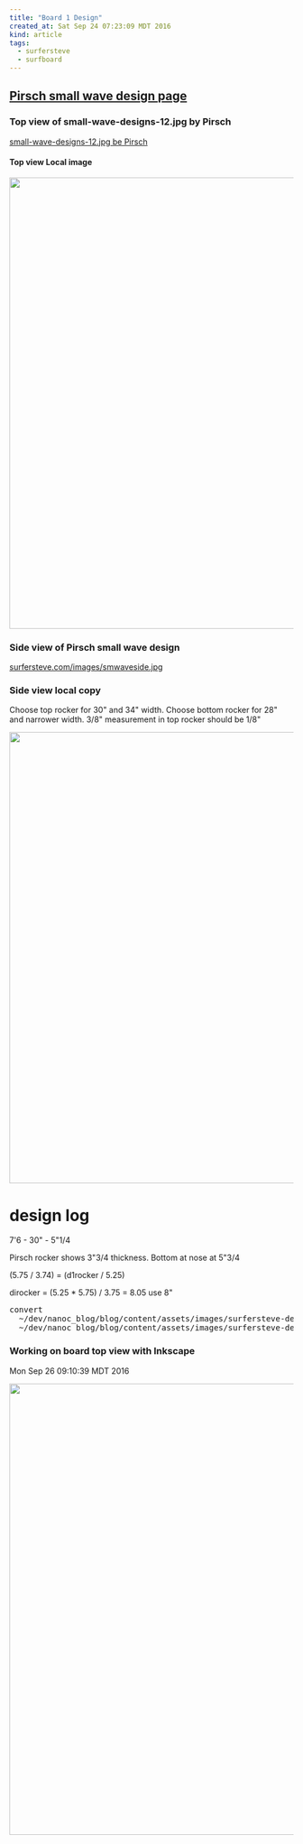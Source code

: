 ```yaml
---
title: "Board 1 Design"
created_at: Sat Sep 24 07:23:09 MDT 2016
kind: article
tags:
  - surfersteve
  - surfboard
---
```


## <a href="http://surfersteve.com/smwavedesign.htm" target="_blank">Pirsch small wave design page</a>

### Top view of small-wave-designs-12.jpg by Pirsch

<a href="http://surfersteve.com/images/small-wave-designs-12.jpg" target="_blank">small-wave-designs-12.jpg be Pirsch</a>

#### Top view Local image

<img src="/assets/images/surfersteve-design-12.jpg" width="800px">

### Side view of Pirsch small wave design

<a href="http://surfersteve.com/images/smwaveside.jpg" target="_blank">surfersteve.com/images/smwaveside.jpg</a>

### Side view local copy

Choose top rocker for 30" and 34" width. Choose bottom rocker for 28"
and narrower width. 3/8" measurement in top rocker should be 1/8"

<img src="/assets/images/surfersteve-design-side-view.jpg" width="800px">

# design log

7'6 - 30" - 5"1/4

Pirsch rocker shows 3"3/4 thickness.  Bottom at nose at 5"3/4

(5.75 / 3.74) = (d1rocker / 5.25)

dirocker = (5.25 * 5.75) / 3.75 = 8.05 use 8"

<pre>
convert
  ~/dev/nanoc_blog/blog/content/assets/images/surfersteve-design-12.jpg
  ~/dev/nanoc_blog/blog/content/assets/images/surfersteve-design-12.eps
</pre>

### Working on board top view with Inkscape

Mon Sep 26 09:10:39 MDT 2016

<img src="/assets/images/smwave-board-top-view-2016-09-26.png" width="800px">
 

<!--
html boilerplate
<a href="" target="_blank"></a>
<a name=""></a>
<img src="" width="400px">
<ul>
  <li></li>
</ul>
<pre>
</pre>
<pre><code>
</code></pre>
<math xmlns='http://www.w3.org/1998/Math/MathML' display='block'>
</math>
-->
